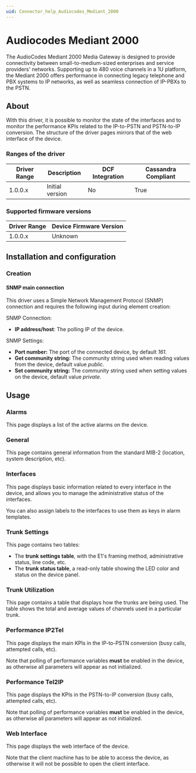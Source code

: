 ```yaml
---
uid: Connector_help_Audiocodes_Mediant_2000
---
```


# Audiocodes Mediant 2000

The AudioCodes Mediant 2000 Media Gateway is designed to provide connectivity between small-to-medium-sized enterprises and service providers' networks. Supporting up to 480 voice channels in a 1U platform, the Mediant 2000 offers performance in connecting legacy telephone and PBX systems to IP networks, as well as seamless connection of IP-PBXs to the PSTN.

## About

With this driver, it is possible to monitor the state of the interfaces and to monitor the performance KPIs related to the IP-to-PSTN and PSTN-to-IP conversion. The structure of the driver pages mirrors that of the web interface of the device.

### Ranges of the driver

| **Driver Range** | **Description** | **DCF Integration** | **Cassandra Compliant** |
|------------------|-----------------|---------------------|-------------------------|
| 1.0.0.x          | Initial version | No                  | True                    |

### Supported firmware versions

| **Driver Range** | **Device Firmware Version** |
|------------------|-----------------------------|
| 1.0.0.x          | Unknown                     |

## Installation and configuration

### Creation

#### SNMP main connection

This driver uses a Simple Network Management Protocol (SNMP) connection and requires the following input during element creation:

SNMP Connection:

- **IP address/host**: The polling IP of the device.

SNMP Settings:

- **Port number:** The port of the connected device, by default *161.*
- **Get community string:** The community string used when reading values from the device, default value *public*.
- **Set community string:** The community string used when setting values on the device, default value *private*.

## Usage

### Alarms

This page displays a list of the active alarms on the device.

### General

This page contains general information from the standard MIB-2 (location, system description, etc).

### Interfaces

This page displays basic information related to every interface in the device, and allows you to manage the administrative status of the interfaces.

You can also assign labels to the interfaces to use them as keys in alarm templates.

### Trunk Settings

This page contains two tables:

- The **trunk settings table**, with the E1's framing method, administrative status, line code, etc.
- The **trunk status table**, a read-only table showing the LED color and status on the device panel.

### Trunk Utilization

This page contains a table that displays how the trunks are being used. The table shows the total and average values of channels used in a particular trunk.

### Performance IP2Tel

This page displays the main KPIs in the IP-to-PSTN conversion (busy calls, attempted calls, etc).

Note that polling of performance variables **must** be enabled in the device, as otherwise all parameters will appear as not initialized.

### Performance Tel2IP

This page displays the KPIs in the PSTN-to-IP conversion (busy calls, attempted calls, etc).

Note that polling of performance variables **must** be enabled in the device, as otherwise all parameters will appear as not initialized.

### Web Interface

This page displays the web interface of the device.

Note that the client machine has to be able to access the device, as otherwise it will not be possible to open the client interface.
